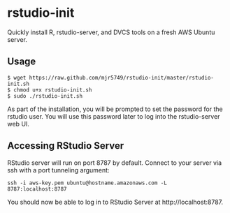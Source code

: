 rstudio-init
============

Quickly install R, rstudio-server, and DVCS tools on a fresh AWS Ubuntu server.

Usage
-----

    $ wget https://raw.github.com/mjr5749/rstudio-init/master/rstudio-init.sh
    $ chmod u+x rstudio-init.sh
    $ sudo ./rstudio-init.sh

As part of the installation, you will be prompted to set the password for the rstudio user.  You will use this password 
later to log into the rstudio-server web UI.

Accessing RStudio Server
------------------------

RStudio server will run on port 8787 by default.  Connect to your server via ssh with a port tunneling argument:

    ssh -i aws-key.pem ubuntu@hostname.amazonaws.com -L 8787:localhost:8787
    
You should now be able to log in to RStudio Server at http://localhost:8787.
